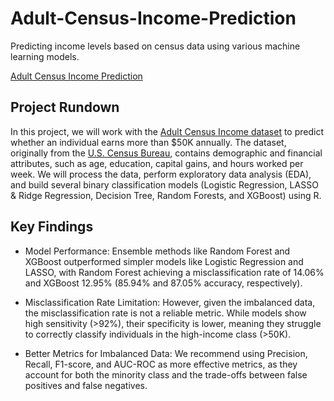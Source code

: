 # Adult-Census-Income-Prediction
Predicting income levels based on census data using various machine learning models.

[Adult Census Income Prediction](https://jchu630.github.io/Adult-Census-Income-Prediction/Adult_Census_Income.html)

## Project Rundown
In this project, we will work with the [Adult Census Income dataset](https://archive.ics.uci.edu/dataset/2/adult) to predict whether an individual earns more than $50K annually. The dataset, originally from the [U.S. Census Bureau](https://www.census.gov/en.html), contains demographic and financial attributes, such as age, education, capital gains, and hours worked per week. We will process the data, perform exploratory data analysis (EDA), and build several binary classification models (Logistic Regression, LASSO & Ridge Regression, Decision Tree, Random Forests, and XGBoost) using R.

## Key Findings
- Model Performance: Ensemble methods like Random Forest and XGBoost outperformed simpler models like Logistic Regression and LASSO, with Random Forest achieving a misclassification rate of 14.06% and XGBoost 12.95% (85.94% and 87.05% accuracy, respectively).

- Misclassification Rate Limitation: However, given the imbalanced data, the misclassification rate is not a reliable metric. While models show high sensitivity (>92%), their specificity is lower, meaning they struggle to correctly classify individuals in the high-income class (>50K).

- Better Metrics for Imbalanced Data: We recommend using Precision, Recall, F1-score, and AUC-ROC as more effective metrics, as they account for both the minority class and the trade-offs between false positives and false negatives.
